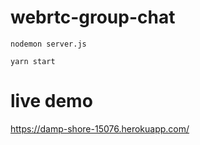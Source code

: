 # webrtc-group-chat
```nodemon server.js```

```yarn start```

# live demo
https://damp-shore-15076.herokuapp.com/
